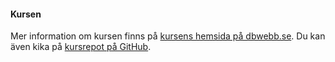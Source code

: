 #### Kursen

Mer information om kursen finns på [kursens hemsida på dbwebb.se](https://dbwebb.se/kurser/design-v2). Du kan även kika på [kursrepot på GitHub](https://github.com/dbwebb-se/design).
